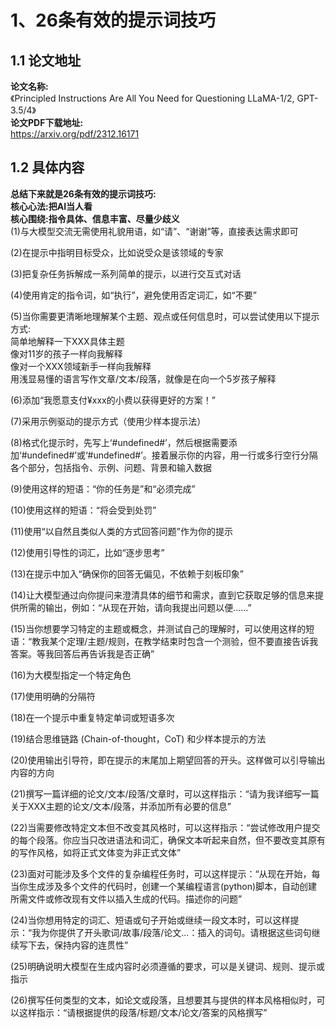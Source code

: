 # 1、26条有效的提示词技巧
## 1.1 论文地址
**论文名称:**                         
《Principled Instructions Are All You Need for Questioning LLaMA-1/2, GPT-3.5/4》                                                        
**论文PDF下载地址:**                                   
https://arxiv.org/pdf/2312.16171                             

## 1.2 具体内容
**总结下来就是26条有效的提示词技巧:**                  
**核心心法:把AI当人看**              
**核心围绕:指令具体、信息丰富、尽量少歧义**               
(1)与大模型交流无需使用礼貌用语，如“请”、“谢谢”等，直接表达需求即可                                

(2)在提示中指明目标受众，比如说受众是该领域的专家                                  

(3)把复杂任务拆解成一系列简单的提示，以进行交互式对话                               

(4)使用肯定的指令词，如“执行”，避免使用否定词汇，如“不要”                                 

(5)当你需要更清晰地理解某个主题、观点或任何信息时，可以尝试使用以下提示方式:                                   
   简单地解释一下XXX具体主题                 
   像对11岁的孩子一样向我解释                   
   像对一个XXX领域新手一样向我解释                   
   用浅显易懂的语言写作文章/文本/段落，就像是在向一个5岁孩子解释                                         

(6)添加“我愿意支付¥xxx的小费以获得更好的方案！”                  

(7)采用示例驱动的提示方式（使用少样本提示法）               

(8)格式化提示时，先写上‘#undefined#’，然后根据需要添加‘#undefined#’或‘#undefined#’。接着展示你的内容，用一行或多行空行分隔各个部分，包括指令、示例、问题、背景和输入数据                     

(9)使用这样的短语：“你的任务是”和“必须完成”         

(10)使用这样的短语：“将会受到处罚”           

(11)使用“以自然且类似人类的方式回答问题”作为你的提示             

(12)使用引导性的词汇，比如“逐步思考”           

(13)在提示中加入“确保你的回答无偏见，不依赖于刻板印象”           

(14)让大模型通过向你提问来澄清具体的细节和需求，直到它获取足够的信息来提供所需的输出，例如：“从现在开始，请向我提出问题以便......”          

(15)当你想要学习特定的主题或概念，并测试自己的理解时，可以使用这样的短语：“教我某个定理/主题/规则，在教学结束时包含一个测验，但不要直接告诉我答案。等我回答后再告诉我是否正确”            

(16)为大模型指定一个特定角色             

(17)使用明确的分隔符           

(18)在一个提示中重复特定单词或短语多次              

(19)结合思维链路 (Chain-of-thought，CoT) 和少样本提示的方法           

(20)使用输出引导符，即在提示的末尾加上期望回答的开头。这样做可以引导输出内容的方向              

(21)撰写一篇详细的论文/文本/段落/文章时，可以这样指示：“请为我详细写一篇关于XXX主题的论文/文本/段落，并添加所有必要的信息”           

(22)当需要修改特定文本但不改变其风格时，可以这样指示：“尝试修改用户提交的每个段落。你应当只改进语法和词汇，确保文本听起来自然，但不要改变其原有的写作风格，如将正式文体变为非正式文体”          

(23)面对可能涉及多个文件的复杂编程任务时，可以这样提示：“从现在开始，每当你生成涉及多个文件的代码时，创建一个某编程语言(python)脚本，自动创建所需文件或修改现有文件以插入生成的代码。描述你的问题”         

(24)当你想用特定的词汇、短语或句子开始或继续一段文本时，可以这样提示：“我为你提供了开头歌词/故事/段落/论文...：插入的词句。请根据这些词句继续写下去，保持内容的连贯性”                

(25)明确说明大模型在生成内容时必须遵循的要求，可以是关键词、规则、提示或指示               

(26)撰写任何类型的文本，如论文或段落，且想要其与提供的样本风格相似时，可以这样指示：“请根据提供的段落/标题/文本/论文/答案的风格撰写”               